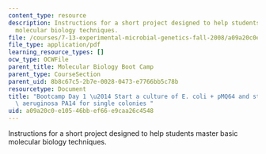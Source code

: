 ```yaml
---
content_type: resource
description: Instructions for a short project designed to help students master basic
  molecular biology techniques.
file: /courses/7-13-experimental-microbial-genetics-fall-2008/a09a20c0e10546bbef66e9caa26c4548_MIT7_13f08_lab29.pdf
file_type: application/pdf
learning_resource_types: []
ocw_type: OCWFile
parent_title: Molecular Biology Boot Camp
parent_type: CourseSection
parent_uid: 8b8c67c5-2b7e-0028-0473-e7766bb5c78b
resourcetype: Document
title: "Bootcamp Day 1 \u2014 Start a culture of E. coli + pMQ64 and streak Pseudomonas\
  \ aeruginosa PA14 for single colonies "
uid: a09a20c0-e105-46bb-ef66-e9caa26c4548
---
```

Instructions for a short project designed to help students master basic molecular biology techniques.

